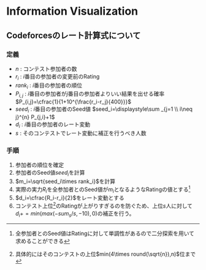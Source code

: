 # Information Visualization
## Codeforcesのレート計算式について
### 定義
* $n$ : コンテスト参加者の数
* $r_i$ : $i$番目の参加者の変更前のRating
* $rank_i$ : $i$番目の参加者の順位
* $P_{i,j}$ : $i$番目の参加者が$j$番目の参加者よりいい結果を出せる確率
  $P_{i,j}=\cfrac{1}{1+10^{\frac{r_i-r_j}{400}}}$
* $seed_i$ : $i$番目の参加者のSeed値
  $seed_i=\displaystyle\sum _{j=1 \\ i\neq j}^{n} P_{j,i}+1$
* $d_i$ : $i$番目の参加者のレート変動
* $s$ : そのコンテストでレート変動に補正を行うべき人数
### 手順
1. 参加者の順位を確定
2. 参加者のSeed値$seed_i$を計算
3. $m_i=\sqrt{seed_i\times rank_i}$を計算
4. 実際の実力$R_i$を全参加者とのSeed値が$m_i$となるようなRatingの値とする[^1]
5. $d_i=\cfrac{R_i-r_i}{2}$をレート変動とする
6. コンテスト上位[^2]のRatingが上がりすぎるのを防ぐため、上位$s$人に対して$d_i+=min(max(-sum_s/s,-10),0)$の補正を行う。


[^1]:全参加者とのSeed値はRatingに対して単調性があるので二分探索を用いて求めることができる
[^2]:具体的にはそのコンテストの上位$min(4\times round(\sqrt{n}),n)$位まで